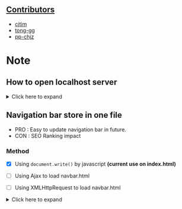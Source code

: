 ## [Contributors](https://github.com/eatmeteam/eatmeteam.github.io/graphs/contributors)

 - [cjtim](https://github.com/orgs/eatmeteam/people/cjtim)
 - [tong-gg](https://github.com/tong-gg)
 - [pp-chjz](https://github.com/pp-chjz)

# Note
## How to open localhost server
<details><summary>Click here to expand</summary>
<p>

 - cd to directory
 - Run command
 `
 python -m http.server 80
`	    
	**if not working you could try** 
	`
	python3 -m http.server 80
	`
- open browser [http://localhost](http://localhost) or [http://127.0.01](http://127.0.01)
</p>
</details>

## Navigation bar store in one file
 - PRO : Easy to update navigation bar in future.
 - CON : SEO Ranking impact
### Method
 - [x] Using `document.write()` by javascript **(current use on index.html)**
 
 - [ ] Using Ajax to load navbar.html 
 - [ ] Using XMLHttpRequest to load navbar.html
<details><summary>Click here to expand</summary>
<p>


#### [1. Using `document.write()` by javascript](https://stackoverflow.com/a/7055046/11932657)
 - Create new navbar.js (with inside ``document.write(`insertyourhtmlhere`)``)
	```
	<!-- Navigation Bar -->
	<script  src="./navbar.js"></script>
	<!-- End Navigation Bar -->
	```
#### [2. Using Ajax to load navbar.html](https://stackoverflow.com/questions/31954089/how-can-i-reuse-a-navigation-bar-on-multiple-pages) 
- Create navbar.html and navbar.js
- **CON : Need to update everypage to Full version of query** (query.min does not come with Ajax)
	```
	<!--Navigation bar-->
	<div id="nav-placeholder">
	</div>
	<script>
	$(function(){
	  $("#nav-placeholder").load("./navbar.html");
	});
	</script>
	<!--end of Navigation bar-->
	```
#### [3.Using XMLHttpRequest to load navbar.html](https://stackoverflow.com/a/40201233/11932657)
- Create navbar.html and navbar.js
- in navbar.js insert these code
- **PRO : can use with jquery.min**
- **CON : XMLHttpRequest cannot open (File://) file need to be on server or localhost server**
	````
	function  readFile(file) {
		var  f = new  XMLHttpRequest();
		f.open("GET", file, false);
		f.onreadystatechange = function () {
			if(f.readyState === 4) {
				if(f.status === 200 || f.status == 0) {
					document.write(f.responseText)
				}
			}
		}
		f.send(null);
	}
	readFile('./navbar.html');
	````
</p>
</details>
